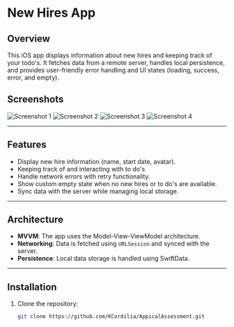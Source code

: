 # New Hires App

## Overview

This iOS app displays information about new hires and keeping track of your todo's. It fetches data from a remote server, handles local persistence, and provides user-friendly error handling and UI states (loading, success, error, and empty).

## Screenshots

![Screenshot 1](Screenshots/screenshot1.png)
![Screenshot 2](Screenshots/screenshot2.png)
![Screenshot 3](Screenshots/screenshot3.png)
![Screenshot 4](Screenshots/screenshot4.png)

---

## Features

- Display new hire information (name, start date, avatar).
- Keeping track of and interacting with to do's
- Handle network errors with retry functionality.
- Show custom empty state when no new hires or to do's are available.
- Sync data with the server while managing local storage.

---

## Architecture

- **MVVM**: The app uses the Model-View-ViewModel architecture.
- **Networking**: Data is fetched using `URLSession` and synced with the server.
- **Persistence**: Local data storage is handled using SwiftData.

---

## Installation

1. Clone the repository:
   ```bash
   git clone https://github.com/KCordilia/AppicalAssessment.git
